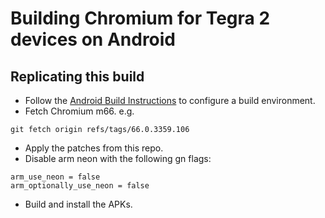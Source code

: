 # Building Chromium for Tegra 2 devices on Android

## Replicating this build

 * Follow the [Android Build Instructions](https://chromium.googlesource.com/chromium/src/+/66.0.3359.106/docs/android_build_instructions.md) to configure a build environment.
 * Fetch Chromium m66.
 e.g.
```
git fetch origin refs/tags/66.0.3359.106
```
 * Apply the patches from this repo.
 * Disable arm neon with the following gn flags:
```
arm_use_neon = false
arm_optionally_use_neon = false
```
 * Build and install the APKs.

